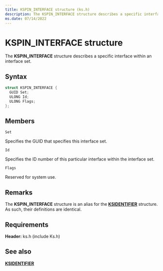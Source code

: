 ```yaml
---
title: KSPIN_INTERFACE structure (ks.h)
description: The KSPIN_INTERFACE structure describes a specific interface within an interface set.
ms.date: 07/14/2022
---
```


# KSPIN_INTERFACE structure

The **KSPIN_INTERFACE** structure describes a specific interface within an interface set.

## Syntax

```cpp
struct KSPIN_INTERFACE {
  GUID Set;
  ULONG Id;
  ULONG Flags;
};
```

## Members

`Set`

Specifies the GUID that specifies this interface set.

`Id`

Specifies the ID number of this particular interface within the interface set.

`Flags`

Reserved for system use.

## Remarks

The **KSPIN_INTERFACE** structure is an alias for the [**KSIDENTIFIER**](/windows-hardware/drivers/ddi/ks/ns-ks-ksidentifier) structure. As such, their definitions are identical.

## Requirements

**Header:** ks.h (include Ks.h)

## See also

[**KSIDENTIFIER**](/windows-hardware/drivers/ddi/ks/ns-ks-ksidentifier)
